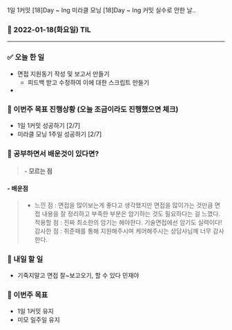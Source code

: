 1일 1커밋 [18]Day ~ Ing
미라클 모닝 [18]Day ~ Ing
커밋 실수로 안한 날..

### 📆 2022-01-18(화요일) TIL

---

### ✅ 오늘 한 일

- 면접 지원동기 작성 및 보고서 만들기
  - 피드백 받고 수정하여 이에 대한 스크립트 만들기
-

### 🐎 이번주 목표 진행상황 (오늘 조금이라도 진행했으면 체크)

- 1일 1커밋 성공하기 [2/7]
- 미라클 모닝 1주일 성공하기 [2/7]

### 🤔 공부하면서 배운것이 있다면?

> #### - 모르는 점

#### - 배운점

> - 느낀 점 : 면접을 많이보는게 좋다고 생각했지만 면접을 많이가는 것만큼 면접 내용을 잘 정리하고 부족한 부분은 암기하는 것도 필요하다는 걸 느꼈다.
>   적용할 점 : 진짜 최소한의 암기는 해야한다. 기술면접에선 암기도 실력이다!
>   감사한 점 : 취준패를 통해 지원해주시며 케어해주시는 상담사님께 너무 감사한다.

### 🚀 내일 할 일

- 기죽지말고 면접 잘~보고오기, 할 수 있다 민재야

### 🎯 이번주 목표

- 1일 1커밋 유지
- 미모 일주일 유지
